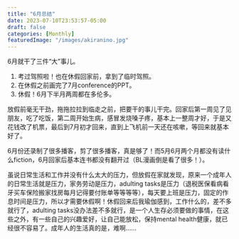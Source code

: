 ```yaml
---
title: "6月总结"
date: 2023-07-10T23:53:57-05:00
draft: false
categories: [Monthly]
featuredImage: "/images/akiranino.jpg"
---
```


6月就干了三件“大”事儿。

<!--more-->

1. 考过驾照啦！也在休假回家前，拿到了临时驾照。
2. 在休假之前画完了7月conference的PPT。
3. 休假！6月下半月两周都在多伦多。

放假前毫无干劲，拖拖拉拉到临走之前，把要干的事儿干完。回家后第一周见了见朋友，吃了吃饭，第二周开始生病，感冒发烧嗓子疼，基本上一整周才好，于是又花钱改了机票，最后到7月初才回来，直到上飞机前一天还在咳嗽，等回来就基本好了。

6月份还录制了很多播客，剪了很多播客，真是够了！而5月6月两个月都没有读什么fiction，6月回家后基本连书都没有翻开过（BL漫画倒是看了很多！）。

虽说日常生活和工作并没有什么太大的压力，但放假在家就发现，原来一个成年人的日常生活就是压力，家务劳动是压力，adulting tasks是压力（退税医保看病看牙买车保险搬家找房每月记得要付账单等等等等），每天要上班是压力，固定的作息时间是压力，所以才需要休假啊！休假回来后我瑜伽感到，工作什么的，差不多就行了，adulting tasks没办法差不多就行，是一个人生存必须要做的事情，在这些之外，有一些自己的兴趣爱好，让自己能放松，保持mental health健康，就已经很不容易了。成年人的生活真的是，难啊……
